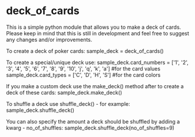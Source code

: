# deck_of_cards
This is a simple python module that allows you to make a deck of cards.
Please keep in mind that this is still in development and feel free to suggest any changes and/or improvements.

To create a deck of poker cards:
sample_deck = deck_of_cards()

To create a special/unique deck use:
sample_deck.card_numbers = ['1', '2', '3', '4', '5', '6', '7', '8', '9',
                            '10', 'j', 'q', 'k', 'a']  #for the card values
sample_deck.card_types = ['C', 'D', 'H', 'S']          #for the card colors

If you make a custom deck use the make_deck() method after to create a deck of these cards:
sample_deck.make_deck()

To shuffle a deck use shuffle_deck() - for example:
sample_deck.shuffle_deck()

You can also specify the amount a deck should be shuffled by adding a kwarg - no_of_shuffles:
sample_deck.shuffle_deck(no_of_shuffles=9)

